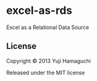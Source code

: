 excel-as-rds
============

Excel as a Relational Data Source

## License

Copyright © 2013 Yuji Hamaguchi

Released under the MIT license
